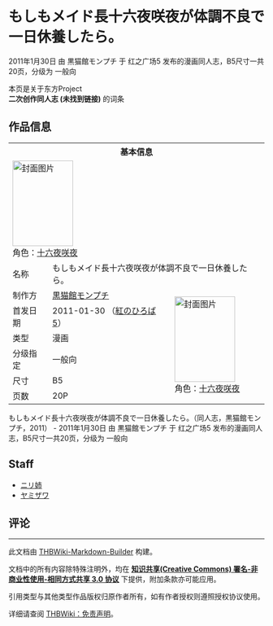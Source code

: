 # もしもメイド長十六夜咲夜が体調不良で一日休養したら。

<!-- source html: G:\repos\THBWiki-Markdown-Builder\THBWikiMarkdown\Temp\main\9\9f\ns0%3A%E3%82%82%E3%81%97%E3%82%82%E3%83%A1%E3%82%A4%E3%83%89%E9%95%B7%E5%8D%81%E5%85%AD%E5%A4%9C%E5%92%B2%E5%A4%9C%E3%81%8C%E4%BD%93%E8%AA%BF%E4%B8%8D%E8%89%AF%E3%81%A7%E4%B8%80%E6%97%A5%E4%BC%91%E9%A4%8A%E3%81%97%E3%81%9F%E3%82%89%E3%80%82.html -->

2011年1月30日 由 黒猫館モンプチ 于 红之广场5 发布的漫画同人志，B5尺寸一共20页，分级为 一般向

本页是关于东方Project  
 **二次创作同人志 (未找到链接)** 的词条
## 作品信息

<table><tbody><tr><th colspan="3">基本信息</th></tr><tr><td class="cover-artwork-mobile" colspan="2"><a href="/%E6%96%87%E4%BB%B6:%E3%82%82%E3%81%97%E3%82%82%E3%83%A1%E3%82%A4%E3%83%89%E9%95%B7%E5%8D%81%E5%85%AD%E5%A4%9C%E5%92%B2%E5%A4%9C%E3%81%8C%E4%BD%93%E8%AA%BF%E4%B8%8D%E8%89%AF%E3%81%A7%E4%B8%80%E6%97%A5%E4%BC%91%E9%A4%8A%E3%81%97%E3%81%9F%E3%82%89%E3%80%82%E5%B0%81%E9%9D%A2.jpg" class="image" title="封面图片"><img alt="封面图片" src="https://upload.thwiki.cc/thumb/c/ca/%E3%82%82%E3%81%97%E3%82%82%E3%83%A1%E3%82%A4%E3%83%89%E9%95%B7%E5%8D%81%E5%85%AD%E5%A4%9C%E5%92%B2%E5%A4%9C%E3%81%8C%E4%BD%93%E8%AA%BF%E4%B8%8D%E8%89%AF%E3%81%A7%E4%B8%80%E6%97%A5%E4%BC%91%E9%A4%8A%E3%81%97%E3%81%9F%E3%82%89%E3%80%82%E5%B0%81%E9%9D%A2.jpg/119px-%E3%82%82%E3%81%97%E3%82%82%E3%83%A1%E3%82%A4%E3%83%89%E9%95%B7%E5%8D%81%E5%85%AD%E5%A4%9C%E5%92%B2%E5%A4%9C%E3%81%8C%E4%BD%93%E8%AA%BF%E4%B8%8D%E8%89%AF%E3%81%A7%E4%B8%80%E6%97%A5%E4%BC%91%E9%A4%8A%E3%81%97%E3%81%9F%E3%82%89%E3%80%82%E5%B0%81%E9%9D%A2.jpg" decoding="async" loading="lazy" width="119" height="168" srcset="https://upload.thwiki.cc/thumb/c/ca/%E3%82%82%E3%81%97%E3%82%82%E3%83%A1%E3%82%A4%E3%83%89%E9%95%B7%E5%8D%81%E5%85%AD%E5%A4%9C%E5%92%B2%E5%A4%9C%E3%81%8C%E4%BD%93%E8%AA%BF%E4%B8%8D%E8%89%AF%E3%81%A7%E4%B8%80%E6%97%A5%E4%BC%91%E9%A4%8A%E3%81%97%E3%81%9F%E3%82%89%E3%80%82%E5%B0%81%E9%9D%A2.jpg/179px-%E3%82%82%E3%81%97%E3%82%82%E3%83%A1%E3%82%A4%E3%83%89%E9%95%B7%E5%8D%81%E5%85%AD%E5%A4%9C%E5%92%B2%E5%A4%9C%E3%81%8C%E4%BD%93%E8%AA%BF%E4%B8%8D%E8%89%AF%E3%81%A7%E4%B8%80%E6%97%A5%E4%BC%91%E9%A4%8A%E3%81%97%E3%81%9F%E3%82%89%E3%80%82%E5%B0%81%E9%9D%A2.jpg 1.5x, https://upload.thwiki.cc/thumb/c/ca/%E3%82%82%E3%81%97%E3%82%82%E3%83%A1%E3%82%A4%E3%83%89%E9%95%B7%E5%8D%81%E5%85%AD%E5%A4%9C%E5%92%B2%E5%A4%9C%E3%81%8C%E4%BD%93%E8%AA%BF%E4%B8%8D%E8%89%AF%E3%81%A7%E4%B8%80%E6%97%A5%E4%BC%91%E9%A4%8A%E3%81%97%E3%81%9F%E3%82%89%E3%80%82%E5%B0%81%E9%9D%A2.jpg/238px-%E3%82%82%E3%81%97%E3%82%82%E3%83%A1%E3%82%A4%E3%83%89%E9%95%B7%E5%8D%81%E5%85%AD%E5%A4%9C%E5%92%B2%E5%A4%9C%E3%81%8C%E4%BD%93%E8%AA%BF%E4%B8%8D%E8%89%AF%E3%81%A7%E4%B8%80%E6%97%A5%E4%BC%91%E9%A4%8A%E3%81%97%E3%81%9F%E3%82%89%E3%80%82%E5%B0%81%E9%9D%A2.jpg 2x" data-file-width="408" data-file-height="575"></a><div class="cover-char">角色：<a href="/%E5%8D%81%E5%85%AD%E5%A4%9C%E5%92%B2%E5%A4%9C" title="十六夜咲夜">十六夜咲夜</a></div></td>
</tr><tr><td class="label">名称</td><td colspan="2"> もしもメイド長十六夜咲夜が体調不良で一日休養したら。 </td></tr><tr><td class="label">制作方</td><td><a href="./黒猫館モンプチ.md" title="黒猫館モンプチ">黒猫館モンプチ</a></td><td class="cover-artwork" rowspan="6" style="min-width:168px;"><a href="/%E6%96%87%E4%BB%B6:%E3%82%82%E3%81%97%E3%82%82%E3%83%A1%E3%82%A4%E3%83%89%E9%95%B7%E5%8D%81%E5%85%AD%E5%A4%9C%E5%92%B2%E5%A4%9C%E3%81%8C%E4%BD%93%E8%AA%BF%E4%B8%8D%E8%89%AF%E3%81%A7%E4%B8%80%E6%97%A5%E4%BC%91%E9%A4%8A%E3%81%97%E3%81%9F%E3%82%89%E3%80%82%E5%B0%81%E9%9D%A2.jpg" class="image" title="封面图片"><img alt="封面图片" src="https://upload.thwiki.cc/thumb/c/ca/%E3%82%82%E3%81%97%E3%82%82%E3%83%A1%E3%82%A4%E3%83%89%E9%95%B7%E5%8D%81%E5%85%AD%E5%A4%9C%E5%92%B2%E5%A4%9C%E3%81%8C%E4%BD%93%E8%AA%BF%E4%B8%8D%E8%89%AF%E3%81%A7%E4%B8%80%E6%97%A5%E4%BC%91%E9%A4%8A%E3%81%97%E3%81%9F%E3%82%89%E3%80%82%E5%B0%81%E9%9D%A2.jpg/119px-%E3%82%82%E3%81%97%E3%82%82%E3%83%A1%E3%82%A4%E3%83%89%E9%95%B7%E5%8D%81%E5%85%AD%E5%A4%9C%E5%92%B2%E5%A4%9C%E3%81%8C%E4%BD%93%E8%AA%BF%E4%B8%8D%E8%89%AF%E3%81%A7%E4%B8%80%E6%97%A5%E4%BC%91%E9%A4%8A%E3%81%97%E3%81%9F%E3%82%89%E3%80%82%E5%B0%81%E9%9D%A2.jpg" decoding="async" loading="lazy" width="119" height="168" srcset="https://upload.thwiki.cc/thumb/c/ca/%E3%82%82%E3%81%97%E3%82%82%E3%83%A1%E3%82%A4%E3%83%89%E9%95%B7%E5%8D%81%E5%85%AD%E5%A4%9C%E5%92%B2%E5%A4%9C%E3%81%8C%E4%BD%93%E8%AA%BF%E4%B8%8D%E8%89%AF%E3%81%A7%E4%B8%80%E6%97%A5%E4%BC%91%E9%A4%8A%E3%81%97%E3%81%9F%E3%82%89%E3%80%82%E5%B0%81%E9%9D%A2.jpg/179px-%E3%82%82%E3%81%97%E3%82%82%E3%83%A1%E3%82%A4%E3%83%89%E9%95%B7%E5%8D%81%E5%85%AD%E5%A4%9C%E5%92%B2%E5%A4%9C%E3%81%8C%E4%BD%93%E8%AA%BF%E4%B8%8D%E8%89%AF%E3%81%A7%E4%B8%80%E6%97%A5%E4%BC%91%E9%A4%8A%E3%81%97%E3%81%9F%E3%82%89%E3%80%82%E5%B0%81%E9%9D%A2.jpg 1.5x, https://upload.thwiki.cc/thumb/c/ca/%E3%82%82%E3%81%97%E3%82%82%E3%83%A1%E3%82%A4%E3%83%89%E9%95%B7%E5%8D%81%E5%85%AD%E5%A4%9C%E5%92%B2%E5%A4%9C%E3%81%8C%E4%BD%93%E8%AA%BF%E4%B8%8D%E8%89%AF%E3%81%A7%E4%B8%80%E6%97%A5%E4%BC%91%E9%A4%8A%E3%81%97%E3%81%9F%E3%82%89%E3%80%82%E5%B0%81%E9%9D%A2.jpg/238px-%E3%82%82%E3%81%97%E3%82%82%E3%83%A1%E3%82%A4%E3%83%89%E9%95%B7%E5%8D%81%E5%85%AD%E5%A4%9C%E5%92%B2%E5%A4%9C%E3%81%8C%E4%BD%93%E8%AA%BF%E4%B8%8D%E8%89%AF%E3%81%A7%E4%B8%80%E6%97%A5%E4%BC%91%E9%A4%8A%E3%81%97%E3%81%9F%E3%82%89%E3%80%82%E5%B0%81%E9%9D%A2.jpg 2x" data-file-width="408" data-file-height="575"></a><div class="cover-char">角色：<a href="/%E5%8D%81%E5%85%AD%E5%A4%9C%E5%92%B2%E5%A4%9C" title="十六夜咲夜">十六夜咲夜</a></div></td>
</tr><tr><td class="label">首发日期</td><td>2011-01-30&#160;（<a href="/展会作品列表?e=%E7%BA%A2%E4%B9%8B%E5%B9%BF%E5%9C%BA%235">紅のひろば5</a>）</td></tr><tr><td class="label">类型</td><td>漫画</td></tr><tr><td class="label">分级指定</td><td>一般向</td></tr><tr><td class="label">尺寸</td><td>B5</td></tr><tr><td class="label">页数</td><td>20P</td></tr></tbody></table>

もしもメイド長十六夜咲夜が体調不良で一日休養したら。（同人志，黒猫館モンプチ，2011） - 2011年1月30日 由 黒猫館モンプチ 于 红之广场5 发布的漫画同人志，B5尺寸一共20页，分级为 一般向
## Staff
- [ニリ姉](./ニリ姉.md)
- [ヤミザワ](./ヤミザワ.md)

## 评论




---

此文档由 [THBWiki-Markdown-Builder](https://github.com/Delsin-Yu/THBWiki-Markdown-Builder) 构建。

文档中的所有内容除特殊注明外，均在 [**知识共享(Creative Commons) 署名-非商业性使用-相同方式共享 3.0 协议**](https://creativecommons.org/licenses/by-sa/3.0/deed.zh-hans) 下提供，附加条款亦可能应用。

引用类型与其他类型作品版权归原作者所有，如有作者授权则遵照授权协议使用。

详细请查阅 [THBWiki：免责声明](https://thbwiki.cc/THBWiki:%E5%85%8D%E8%B4%A3%E5%A3%B0%E6%98%8E)。

